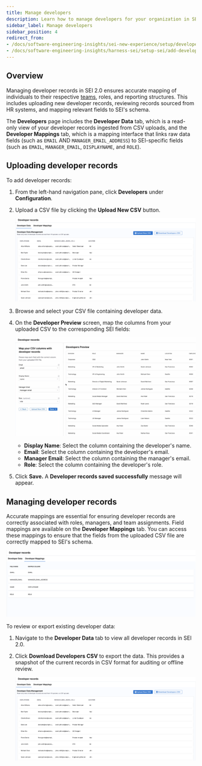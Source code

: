 ```yaml
---
title: Manage developers
description: Learn how to manage developers for your organization in SEI 2.0.
sidebar_label: Manage developers
sidebar_position: 4
redirect_from:
- /docs/software-engineering-insights/sei-new-experience/setup/developers
- /docs/software-engineering-insights/harness-sei/setup-sei/add-developer-records
---
```


## Overview

Managing developer records in SEI 2.0 ensures accurate mapping of individuals to their respective [teams](./setup-teams), roles, and reporting structures. This includes uploading new developer records, reviewing records sourced from HR systems, and mapping relevant fields to SEI's schema.

The **Developers** page includes the **Developer Data** tab, which is a read-only view of your developer records ingested from CSV uploads, and the **Developer Mappings** tab, which is a mapping interface that links raw data fields (such as `EMAIL` AND `MANAGER_EMAIL_ADDRESS`) to SEI-specific fields (such as `EMAIL`, `MANAGER_EMAIL`, `DISPLAYNAME`, and `ROLE`).

## Uploading developer records

To add developer records:

1. From the left-hand navigation pane, click **Developers** under **Configuration**.
1. Upload a CSV file by clicking the **Upload New CSV** button.
   
   ![](../static/developers-1.png)

1. Browse and select your CSV file containing developer data.
1. On the **Developer Preview** screen, map the columns from your uploaded CSV to the corresponding SEI fields:

   ![](../static/map-csv.png)

   - **Display Name**: Select the column containing the developer's name.
   - **Email**: Select the column containing the developer's email.
   - **Manager Email**: Select the column containing the manager's email.
   - **Role**: Select the column containing the developer's role.

1. Click **Save.** A **Developer records saved successfully** message will appear.

## Managing developer records

Accurate mappings are essential for ensuring developer records are correctly associated with roles, managers, and team assignments. Field mappings are available on the **Developer Mappings** tab. You can access these mappings to ensure that the fields from the uploaded CSV file are correctly mapped to SEI's schema.

![](../static/developer-mappings.png)

To review or export existing developer data:

1. Navigate to the **Developer Data** tab to view all developer records in SEI 2.0.
1. Click **Download Developers CSV** to export the data. This provides a snapshot of the current records in CSV format for auditing or offline review.

   ![](../static/developers-1.png)